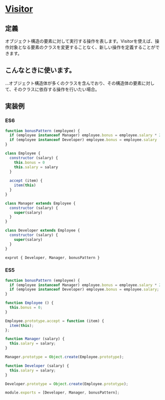 # [Visitor](https://designpatternsgame.com/patterns/visitor)
## 定義
オブジェクト構造の要素に対して実行する操作を表します。Visitorを使えば、操作対象となる要素のクラスを変更することなく、新しい操作を定義することができます。

## こんなときに使います。
...オブジェクト構造体が多くのクラスを含んでおり、その構造体の要素に対して、そのクラスに依存する操作を行いたい場合。

## 実装例
### ES6
```js
function bonusPattern (employee) {
  if (employee instanceof Manager) employee.bonus = employee.salary * 2
  if (employee instanceof Developer) employee.bonus = employee.salary
}

class Employee {
  constructor (salary) {
    this.bonus = 0
    this.salary = salary
  }
  
  accept (item) {
    item(this)
  }
}

class Manager extends Employee {
  constructor (salary) {
    super(salary)
  }
}

class Developer extends Employee {
  constructor (salary) {
    super(salary)
  }
}

exprot { Developer, Manager, bonusPattern }
```

### ES5
```js
function bonusPattern (employee) {
  if (employee instanceof Manager) employee.bonus = employee.salary * 2;
  if (employee instanceof Developer) employee.bonus = employee.salary;
}

function Employee () {
  this.bonus = 0;
}

Employee.prototype.accept = function (item) {
  item(this);
};

function Manager (salary) {
  this.salary = salary;
}

Manager.prototype = Object.create(Employee.prototype);

function Developer (salary) {
  this.salary = salary;
}

Developer.prototype = Object.create(Employee.prototype);

module.exports = [Developer, Manager, bonusPattern];
```









